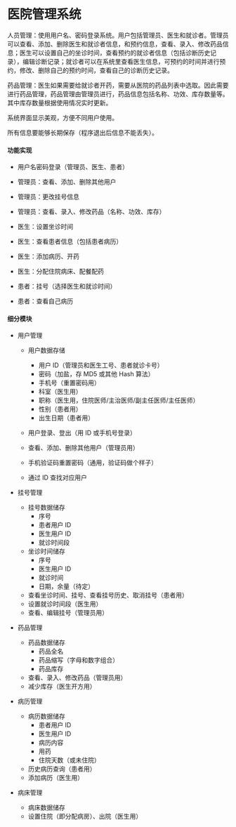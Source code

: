 # 医院管理系统

人员管理：使用用户名、密码登录系统。用户包括管理员、医生和就诊者。管理员可以查看、添加、删除医生和就诊者信息，和预约信息，查看、录入、修改药品信息；医生可以设置自己的坐诊时间，查看预约的就诊者信息（包括诊断历史记录），编辑诊断记录；就诊者可以在系统里查看医生信息，可预约的时间并进行预约，修改、删除自己的预约时间，查看自己的诊断历史记录。

药品管理：医生如果需要给就诊者开药，需要从医院的药品列表中选取。因此需要进行药品管理，药品管理由管理员进行，药品信息包括名称、功效、库存数量等。其中库存数量根据使用情况实时更新。

系统界面显示美观，方便不同用户使用。

所有信息要能够长期保存（程序退出后信息不能丢失）。



#### 功能实现

- 用户名密码登录（管理员、医生、患者）

- 管理员：查看、添加、删除其他用户
- 管理员：更改挂号信息
- 管理员：查看、录入、修改药品（名称、功效、库存）
- 医生：设置坐诊时间
- 医生：查看患者信息（包括患者病历）
- 医生：添加病历、开药
- 医生：分配住院病床、配餐配药
- 患者：挂号（选择医生和就诊时间）
- 患者：查看自己病历



#### 细分模块

- 用户管理

    - 用户数据存储
        - 用户 ID（管理员和医生工号、患者就诊卡号）
        - 密码（加盐，存 MD5 或其他 Hash 算法）
        - 手机号（重置密码用）
        - 科室（医生用）
        - 职称（医生用，住院医师/主治医师/副主任医师/主任医师）
        - 性别（患者用）
        - 出生日期（患者用）

    - 用户登录、登出（用 ID 或手机号登录）
    - 查看、添加、删除其他用户（管理员用）
    - 手机验证码重置密码（通用，验证码做个样子）
    - 通过 ID 查找对应用户

- 挂号管理

    - 挂号数据储存
        - 序号
        - 患者用户 ID
        - 医生用户 ID
        - 就诊时间段
    - 坐诊时间储存
        - 序号
        - 医生用户 ID
        - 就诊时间
        - 日期，余量（待定）
    - 查看坐诊时间、挂号、查看挂号历史、取消挂号（患者用）
    - 设置就诊时间段（医生用）
    - 查看、编辑挂号（管理员用）

- 药品管理

    - 药品数据储存
        - 药品全名
        - 药品缩写（字母和数字组合）
        - 药品库存
    - 查看、录入、修改药品（管理员用）
    - 减少库存（医生开方用）

- 病历管理

    - 病历数据储存
        - 患者用户 ID
        - 医生用户 ID
        - 病历内容
        - 用药
        - 住院天数（或未住院）
    - 历史病历查询（患者用）
    - 添加病历（医生用）

- 病床管理

    - 病床数据储存
    - 设置住院（即分配病房）、出院（医生用）